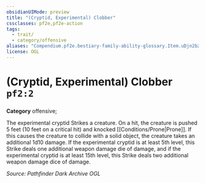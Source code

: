 ```yaml
---
obsidianUIMode: preview
title: "(Cryptid, Experimental) Clobber"
cssclasses: pf2e,pf2e-action
tags:
  - trait/
  - category/offensive
aliases: "Compendium.pf2e.bestiary-family-ability-glossary.Item.uDjn2b2ZrZycQQyv"
license: OGL
---
```

# (Cryptid, Experimental) Clobber `pf2:2`

### 

**Category** offensive; 




The experimental cryptid Strikes a creature. On a hit, the creature is pushed 5 feet (10 feet on a critical hit) and knocked [[Conditions/Prone|Prone]]. If this causes the creature to collide with a solid object, the creature takes an additional 1d10 damage. If the experimental cryptid is at least 5th level, this Strike deals one additional weapon damage die of damage, and if the experimental cryptid is at least 15th level, this Strike deals two additional weapon damage dice of damage.

*Source: Pathfinder Dark Archive*
*OGL*